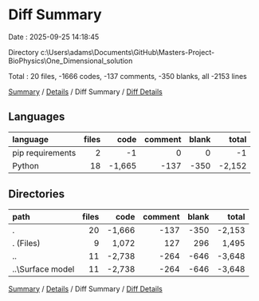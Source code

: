 # Diff Summary

Date : 2025-09-25 14:18:45

Directory c:\\Users\\adams\\Documents\\GitHub\\Masters-Project-BioPhysics\\One_Dimensional_solution

Total : 20 files,  -1666 codes, -137 comments, -350 blanks, all -2153 lines

[Summary](results.md) / [Details](details.md) / Diff Summary / [Diff Details](diff-details.md)

## Languages
| language | files | code | comment | blank | total |
| :--- | ---: | ---: | ---: | ---: | ---: |
| pip requirements | 2 | -1 | 0 | 0 | -1 |
| Python | 18 | -1,665 | -137 | -350 | -2,152 |

## Directories
| path | files | code | comment | blank | total |
| :--- | ---: | ---: | ---: | ---: | ---: |
| . | 20 | -1,666 | -137 | -350 | -2,153 |
| . (Files) | 9 | 1,072 | 127 | 296 | 1,495 |
| .. | 11 | -2,738 | -264 | -646 | -3,648 |
| ..\\Surface model | 11 | -2,738 | -264 | -646 | -3,648 |

[Summary](results.md) / [Details](details.md) / Diff Summary / [Diff Details](diff-details.md)